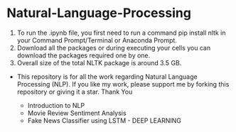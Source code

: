 # Natural-Language-Processing

1. To run the .ipynb file, you first need to run a command pip install nltk in your Command Prompt/Terminal or Anaconda Prompt.
2. Download all the packages or during executing your cells you can download the packages required one by one.
3. Overall size of the total NLTK package is around 3.5 GB.

* This repository is for all the work regarding Natural Language Processing (NLP). If you like my work, please support me by forking this repository or giving it a star. Thank You
  
  * Introduction to NLP
  * Movie Review Sentiment Analysis
  * Fake News Classifier using LSTM - DEEP LEARNING
